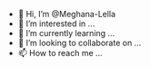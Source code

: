 - 👋 Hi, I’m @Meghana-Lella
- 👀 I’m interested in ...
- 🌱 I’m currently learning ...
- 💞️ I’m looking to collaborate on ...
- 📫 How to reach me ...

<!---
Meghana-Lella/Meghana-Lella is a ✨ special ✨ repository because its `README.md` (this file) appears on your GitHub profile.
You can click the Preview link to take a look at your changes.
--->

